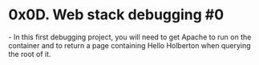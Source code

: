 <h1> 0x0D. Web stack debugging #0 </h1>
- In this first debugging project, you will need to get Apache to run on the container and to return a page containing Hello Holberton when querying the root of it.
